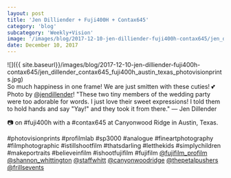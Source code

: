 ```yaml
---
layout: post
title: 'Jen Dilliender + Fuji400H + Contax645'
category: 'blog'
subcategory: 'Weekly+Vision'
image: '/images/blog/2017-12-10-jen-dilliender-fuji400h-contax645/jen_dillender_contax645_fuji400h_austin_texas_photovisionprints.jpg'
date: December 10, 2017
---
```


![]({{ site.baseurl}}/images/blog/2017-12-10-jen-dilliender-fuji400h-contax645/jen_dillender_contax645_fuji400h_austin_texas_photovisionprints.jpg)  
So much happiness in one frame! We are just smitten with these cuties! 💕Photo by [@jendillender](http://www.instagram.com/jendillender/?hl=en)! "These two tiny members of the wedding party were too adorable for words. I just love their sweet expressions! I told them to hold hands and say "Yay!" and they took it from there." — Jen Dillender

📷 on #fuji400h with a #contax645 at Canyonwood Ridge in Austin, Texas.

#photovisionprints #profilmlab #sp3000 #analogue #fineartphotography #filmphotographic #istillshootfilm #thatsdarling #letthekids #simplychildren #makeportraits #believeinfilm #ishootfujifilm #fujifilm [@fujifilm_profilm](http://www.instagram.com/fujifilm_profilm/?hl=en) [@shannon_whittington](http://www.instagram.com/shannon_whittington/?hl=en) [@staffwhitt](http://www.instagram.com/staffwhitt/?hl=en) [@canyonwoodridge](http://www.instagram.com/canyonwoodridge/?hl=en) [@thepetalpushers](http://www.instagram.com/thepetalpushers/?hl=en) [@frillsevents](http://www.instagram.com/frillsevents/?hl=en)